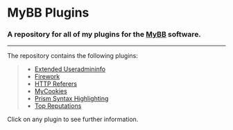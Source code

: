 # MyBB Plugins

### A repository for all of my plugins for the [MyBB](https://mybb.com) software.

---

The repository contains the following plugins:

> * [Extended Useradmininfo](https://bitbucket.org/Florian_Berger/mybb-plugins/src/master/Extended%20Useradmininfo/)
> * [Firework](https://bitbucket.org/Florian_Berger/mybb-plugins/src/master/Firework/)
> * [HTTP Referers](https://bitbucket.org/Florian_Berger/mybb-plugins/src/master/HTTP%20Referers/)
> * [MyCookies](https://bitbucket.org/Florian_Berger/mybb-plugins/src/master/My%20Cookies/)
> * [Prism Syntax Highlighting](https://bitbucket.org/Florian_Berger/mybb-plugins/src/master/Prism%20Syntax%20Highlighting/)
> * [Top Reputations](https://bitbucket.org/Florian_Berger/mybb-plugins/src/master/Top%20Reputations/)

Click on any plugin to see further information.
